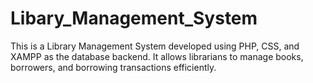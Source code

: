 # Libary_Management_System
This is a Library Management System developed using PHP, CSS, and XAMPP as the database backend. It allows librarians to manage books, borrowers, and borrowing transactions efficiently.
